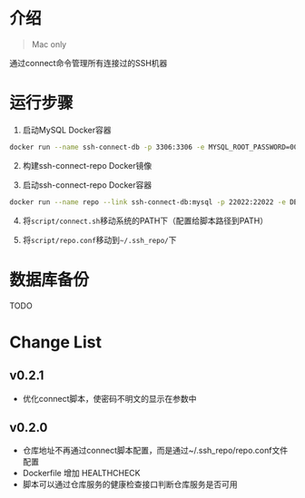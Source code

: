 # 介绍
> Mac only

通过connect命令管理所有连接过的SSH机器

# 运行步骤

1. 启动MySQL Docker容器
```bash
docker run --name ssh-connect-db -p 3306:3306 -e MYSQL_ROOT_PASSWORD=00000000 -d mysql:5.7.23
```

2. 构建ssh-connect-repo Docker镜像

3. 启动ssh-connect-repo Docker容器
```bash
docker run --name repo --link ssh-connect-db:mysql -p 22022:22022 -e DB_PASSWORD=00000000 -d ydrdy/ssh-connect-repo:tag
```

4. 将`script/connect.sh`移动系统的PATH下（配置给脚本路径到PATH）

5. 将`script/repo.conf`移动到`~/.ssh_repo/`下


# 数据库备份
TODO

# Change List
## v0.2.1
* 优化connect脚本，使密码不明文的显示在参数中

## v0.2.0
* 仓库地址不再通过connect脚本配置，而是通过~/.ssh_repo/repo.conf文件配置
* Dockerfile 增加 HEALTHCHECK
* 脚本可以通过仓库服务的健康检查接口判断仓库服务是否可用